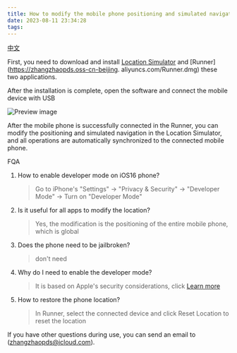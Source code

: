 ```yaml
---
title: How to modify the mobile phone positioning and simulated navigation on the iPhone?
date: 2023-08-11 23:34:28
tags:
---
```


[中文](https://zhangzhaopds.cn/blogs/2023/08/11/LocationSimulator/)

First, you need to download and install [Location Simulator](https://apps.apple.com/app/location-simulator/id6459020120) and [Runner](https://zhangzhaopds.oss-cn-beijing. aliyuncs.com/Runner.dmg) these two applications.

After the installation is complete, open the software and connect the mobile device with USB

![Preview image](https://zhangzhaopds.oss-cn-beijing.aliyuncs.com/images/locationSimulator.png)

After the mobile phone is successfully connected in the Runner, you can modify the positioning and simulated navigation in the Location Simulator, and all operations are automatically synchronized to the connected mobile phone.

FQA
1. How to enable developer mode on iOS16 phone?
    > Go to iPhone's "Settings" -> "Privacy & Security" -> "Developer Mode" -> Turn on "Developer Mode"
2. Is it useful for all apps to modify the location?
    > Yes, the modification is the positioning of the entire mobile phone, which is global
3. Does the phone need to be jailbroken?
    > don't need
4. Why do I need to enable the developer mode?
     > It is based on Apple's security considerations, click [Learn more](https://developer.apple.com/documentation/xcode/enabling-developer-mode-on-a-device)
5. How to restore the phone location?
    > In Runner, select the connected device and click Reset Location to reset the location
   
If you have other questions during use, you can send an email to (zhangzhaopds@icloud.com).